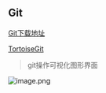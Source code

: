 ## Git
[Git下载地址](https://git-scm.com/)

[TortoiseGit](https://tortoisegit.org/download/)

> git操作可视化图形界面

![image.png](https://s2.loli.net/2022/09/04/pPEgBylq83OsLQX.png)
